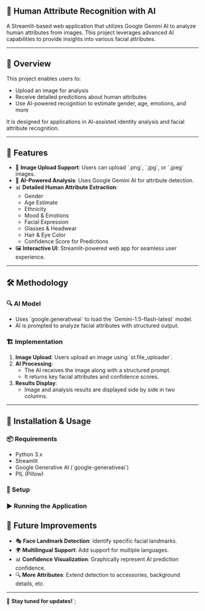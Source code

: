 ## 🤖 Human Attribute Recognition with AI

A Streamlit-based web application that utilizes Google Gemini AI to analyze human attributes from images. This project leverages advanced AI capabilities to provide insights into various facial attributes.

---

## 📖 Overview

This project enables users to:

- Upload an image for analysis
- Receive detailed predictions about human attributes
- Use AI-powered recognition to estimate gender, age, emotions, and more

It is designed for applications in AI-assisted identity analysis and facial attribute recognition.

---

## 📂 Features

- 📸 **Image Upload Support**: Users can upload \`.png\`, \`.jpg\`, or \`.jpeg\` images.
- 🤖 **AI-Powered Analysis**: Uses Google Gemini AI for attribute detection.
- 📊 **Detailed Human Attribute Extraction**:
  - Gender
  - Age Estimate
  - Ethnicity
  - Mood & Emotions
  - Facial Expression
  - Glasses & Headwear
  - Hair & Eye Color
  - Confidence Score for Predictions
- 🖼️ **Interactive UI**: Streamlit-powered web app for seamless user experience.

---

## 🛠️ Methodology

### 🔍 AI Model
- Uses \`google.generativeai\` to load the \`Gemini-1.5-flash-latest\` model.
- AI is prompted to analyze facial attributes with structured output.

### 🏗️ Implementation
1. **Image Upload**: Users upload an image using \`st.file_uploader\`.
2. **AI Processing**:
   - The AI receives the image along with a structured prompt.
   - It returns key facial attributes and confidence scores.
3. **Results Display**:
   - Image and analysis results are displayed side by side in two columns.

---

## 🚀 Installation & Usage

### 📦 Requirements

- Python 3.x
- Streamlit
- Google Generative AI (\`google-generativeai\`)
- PIL (Pillow)

### 🔧 Setup



### ▶️ Running the Application



## 📌 Future Improvements

- 🎭 **Face Landmark Detection**: Identify specific facial landmarks.
- 🌍 **Multilingual Support**: Add support for multiple languages.
- 📊 **Confidence Visualization**: Graphically represent AI prediction confidence.
- 🔍 **More Attributes**: Extend detection to accessories, background details, etc.

---

🚀 **Stay tuned for updates!**`;

